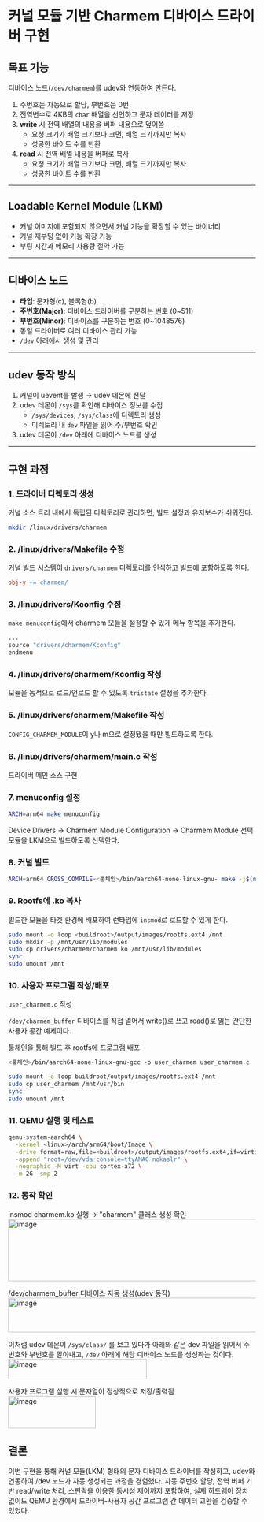 # 커널 모듈 기반 Charmem 디바이스 드라이버 구현

## 목표 기능
디바이스 노드(`/dev/charmem`)를 udev와 연동하여 만든다.

1. 주번호는 자동으로 할당, 부번호는 0번
2. 전역변수로 4KB의 `char` 배열을 선언하고 문자 데이터를 저장
3. **write** 시 전역 배열의 내용을 버퍼 내용으로 덮어씀  
   - 요청 크기가 배열 크기보다 크면, 배열 크기까지만 복사  
   - 성공한 바이트 수를 반환
4. **read** 시 전역 배열 내용을 버퍼로 복사  
   - 요청 크기가 배열 크기보다 크면, 배열 크기까지만 복사  
   - 성공한 바이트 수를 반환

---

## Loadable Kernel Module (LKM)
- 커널 이미지에 포함되지 않으면서 커널 기능을 확장할 수 있는 바이너리
- 커널 재부팅 없이 기능 확장 가능
- 부팅 시간과 메모리 사용량 절약 가능

---

## 디바이스 노드
- **타입**: 문자형(c), 블록형(b)
- **주번호(Major)**: 디바이스 드라이버를 구분하는 번호 (0~511)
- **부번호(Minor)**: 디바이스를 구분하는 번호 (0~1048576)
- 동일 드라이버로 여러 디바이스 관리 가능
- `/dev` 아래에서 생성 및 관리

---

## udev 동작 방식
1. 커널이 uevent를 발생 → udev 데몬에 전달
2. udev 데몬이 `/sys`를 확인해 디바이스 정보를 수집  
   - `/sys/devices`, `/sys/class`에 디렉토리 생성  
   - 디렉토리 내 `dev` 파일을 읽어 주/부번호 확인
3. udev 데몬이 `/dev` 아래에 디바이스 노드를 생성

---

## 구현 과정

### 1. 드라이버 디렉토리 생성
커널 소스 트리 내에서 독립된 디렉토리로 관리하면, 빌드 설정과 유지보수가 쉬워진다. 
```bash
mkdir /linux/drivers/charmem
```

### 2. /linux/drivers/Makefile 수정
커널 빌드 시스템이 `drivers/charmem` 디렉토리를 인식하고 빌드에 포함하도록 한다.
```makefile
obj-y += charmem/
```

### 3. /linux/drivers/Kconfig 수정
`make menuconfig`에서 charmem 모듈을 설정할 수 있게 메뉴 항목을 추가한다. 
```makefile
...
source "drivers/charmem/Kconfig"
endmenu
```

### 4. /linux/drivers/charmem/Kconfig 작성
모듈을 동적으로 로드/언로드 할 수 있도록 `tristate` 설정을 추가한다. 

### 5. /linux/drivers/charmem/Makefile 작성
`CONFIG_CHARMEM_MODULE`이 y나 m으로 설정됐을 때만 빌드하도록 한다. 

### 6. /linux/drivers/charmem/main.c 작성
드라이버 메인 소스 구현

### 7. menuconfig 설정
```bash
ARCH=arm64 make menuconfig
```

Device Drivers → Charmem Module Configuration → <M> Charmem Module 선택
모듈을 LKM으로 빌드하도록 선택한다. 

### 8. 커널 빌드
```bash
ARCH=arm64 CROSS_COMPILE=<툴체인>/bin/aarch64-none-linux-gnu- make -j$(nproc)
```

### 9. Rootfs에 .ko 복사
빌드한 모듈을 타겟 환경에 배포하여 런타임에 `insmod`로 로드할 수 있게 한다. 
```bash
sudo mount -o loop <buildroot>/output/images/rootfs.ext4 /mnt
sudo mkdir -p /mnt/usr/lib/modules
sudo cp drivers/charmem/charmem.ko /mnt/usr/lib/modules
sync
sudo umount /mnt
```

### 10. 사용자 프로그램 작성/배포
`user_charmem.c` 작성

`/dev/charmem_buffer` 디바이스를 직접 열어서 write()로 쓰고 read()로 읽는 간단한 사용자 공간 예제이다. 

툴체인을 통해 빌드 후 rootfs에 프로그램 배포

```bash
<툴체인>/bin/aarch64-none-linux-gnu-gcc -o user_charmem user_charmem.c

sudo mount -o loop buildroot/output/images/rootfs.ext4 /mnt
sudo cp user_charmem /mnt/usr/bin
sync  
sudo umount /mnt
```

### 11. QEMU 실행 및 테스트
```bash
qemu-system-aarch64 \
  -kernel <linux>/arch/arm64/boot/Image \
  -drive format=raw,file=<buildroot>/output/images/rootfs.ext4,if=virtio \
  -append "root=/dev/vda console=ttyAMA0 nokaslr" \
  -nographic -M virt -cpu cortex-a72 \
  -m 2G -smp 2
```

### 12. 동작 확인
insmod charmem.ko 실행 → "charmem" 클래스 생성 확인
<BR><img width="682" height="126" alt="image" src="https://github.com/user-attachments/assets/599db51e-29a2-4000-b847-8a848054e1a4" />


/dev/charmem_buffer 디바이스 자동 생성(udev 동작)
<BR><img width="542" height="70" alt="image" src="https://github.com/user-attachments/assets/3be4e69c-287e-4de1-9645-077a5c34d5f2" />

이처럼 udev 데몬이 `/sys/class/` 를 보고 있다가 아래와 같은 dev 파일을 읽어서 주번호와 부번호를 알아내고, `/dev` 아래에 해당 디바이스 노드를 생성하는 것이다. 
<BR><img width="282" height="41" alt="image" src="https://github.com/user-attachments/assets/c20be721-2c33-4957-8f63-96ffeb922ec2" />


사용자 프로그램 실행 시 문자열이 정상적으로 저장/출력됨
<BR><img width="178" height="66" alt="image" src="https://github.com/user-attachments/assets/d698a8ce-5bde-48ee-9a13-3c96adfb7a95" />

## 결론

이번 구현을 통해 커널 모듈(LKM) 형태의 문자 디바이스 드라이버를 작성하고, udev와 연동하여 /dev 노드가 자동 생성되는 과정을 경험했다.
자동 주번호 할당, 전역 버퍼 기반 read/write 처리, 스핀락을 이용한 동시성 제어까지 포함하여,
실제 하드웨어 장치 없이도 QEMU 환경에서 드라이버-사용자 공간 프로그램 간 데이터 교환을 검증할 수 있었다.

